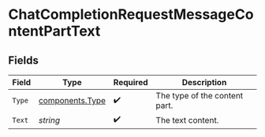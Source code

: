 # ChatCompletionRequestMessageContentPartText


## Fields

| Field                                              | Type                                               | Required                                           | Description                                        |
| -------------------------------------------------- | -------------------------------------------------- | -------------------------------------------------- | -------------------------------------------------- |
| `Type`                                             | [components.Type](../../models/components/type.md) | :heavy_check_mark:                                 | The type of the content part.                      |
| `Text`                                             | *string*                                           | :heavy_check_mark:                                 | The text content.                                  |